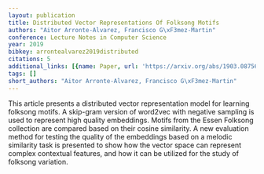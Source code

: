 ```yaml
---
layout: publication
title: Distributed Vector Representations Of Folksong Motifs
authors: "Aitor Arronte-Alvarez, Francisco G\xF3mez-Martin"
conference: Lecture Notes in Computer Science
year: 2019
bibkey: arrontealvarez2019distributed
citations: 5
additional_links: [{name: Paper, url: 'https://arxiv.org/abs/1903.08756'}]
tags: []
short_authors: "Aitor Arronte-Alvarez, Francisco G\xF3mez-Martin"
---
```

This article presents a distributed vector representation model for learning
folksong motifs. A skip-gram version of word2vec with negative sampling is used
to represent high quality embeddings. Motifs from the Essen Folksong collection
are compared based on their cosine similarity. A new evaluation method for
testing the quality of the embeddings based on a melodic similarity task is
presented to show how the vector space can represent complex contextual
features, and how it can be utilized for the study of folksong variation.